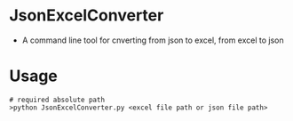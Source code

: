 # JsonExcelConverter

* A command line tool for cnverting from json to excel, from excel to json 

# Usage

```
# required absolute path
>python JsonExcelConverter.py <excel file path or json file path>
```
  
